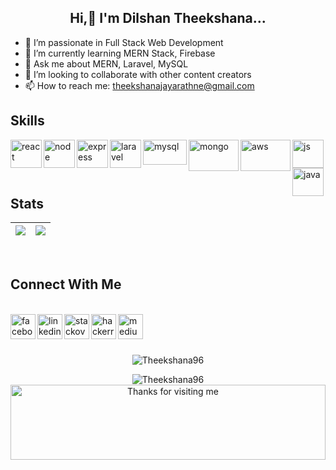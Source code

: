 <h2 align="center"> Hi,👋 I'm Dilshan Theekshana...</h2>

- 💞️ I’m passionate in Full Stack Web Development
- 🌱 I’m currently learning MERN Stack, Firebase
- 💬 Ask me about MERN, Laravel, MySQL
- 👯 I’m looking to collaborate with other content creators
- 📫 How to reach me: theekshanajayarathne@gmail.com

<h2> Skills </h2>

<img align="left" alt="react" width="50" height="45" src="https://www.vectorlogo.zone/logos/reactjs/reactjs-icon.svg" />
<img align="left" alt="node" width="50" height="45" src="https://www.vectorlogo.zone/logos/nodejs/nodejs-icon.svg" />
<img align="left" alt="express" width="50" height="45" src="https://www.vectorlogo.zone/logos/expressjs/expressjs-icon.svg" alt="mysql" />
<img align="left" alt="laravel" width="50" height="45" src="https://www.vectorlogo.zone/logos/laravel/laravel-icon.svg" />
<img align="left" alt="mysql" width="70" height="40" src="https://www.vectorlogo.zone/logos/mysql/mysql-official.svg" />
<img align="left" alt="mongo" width="80" height="50" src="https://www.vectorlogo.zone/logos/mongodb/mongodb-ar21.svg" />
<img align="left" alt="aws" width="80" height="50" src="https://www.vectorlogo.zone/logos/amazon_aws/amazon_aws-ar21.svg" />
<img align="left" alt="js" width="50" height="45" src="https://www.vectorlogo.zone/logos/javascript/javascript-vertical.svg" />
<img align="left" alt="java" width="50" height="45" src="https://www.vectorlogo.zone/logos/java/java-icon.svg" />



<br/>
<br/>



<h2>Stats </h2>

<img src="https://github-readme-stats.vercel.app/api?username=Theekshana96&&show_icons=true&count_private=true&theme=radical"/>|<img src="https://github-readme-streak-stats.herokuapp.com/?user=Theekshana96&theme=radical"/>|
|---|---|

<br />

<h2> Connect With Me  </h2>
</br>
<a href="mailto:theekshanajayarathne@gmail.com" target="_blank"> <img align="left" src="https://img.icons8.com/fluent/48/000000/gmail-new.png" alt="facebook" width="40" height="40"/> </a>
<a href="https://www.linkedin.com/in/dilshan-theekshana" target="_blank"> <img align="left" src="https://www.vectorlogo.zone/logos/linkedin/linkedin-icon.svg" alt="linkedin" width="40" height="40"/> </a>
<a href="https://stackoverflow.com/users/15058027/dilshan-theekshana" target="_blank"> <img align="left" alt="stackoverflow" width="40" height="40" src="https://i.ibb.co/GkH8ss6/apple-touch-icon-2.png" /></a>
<a href="https://www.hackerrank.com/Dilshan96" target="_blank"> <img align="left" alt="hackerrank" width="40" height="40" src="https://i.ibb.co/WWkmJdP/Hacker-Rank-Icon-1000px.png" /></a> 
<a href="https://theekshanajayarathne.medium.com" target="_blank"> <img align="left" alt="medium" width="40" height="40" src="https://i.ibb.co/PhsGSzb/unnamed.png" /></a>  
</br>
</br>
</br>
<p align="center"> <img src="https://komarev.com/ghpvc/?username=Theekshana96&label=Profile%20views&color=0e75b6&style=flat" alt="Theekshana96" /></p>
<p align="center"> <img src="https://badges.pufler.dev/years/Theekshana96" alt="Theekshana96" />

 <br />
 
<img height="120" alt="Thanks for visiting me" width="100%" src="https://raw.githubusercontent.com/BrunnerLivio/brunnerlivio/master/images/marquee.svg" />
